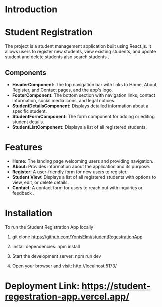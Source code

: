 # Introduction
# Student Registration
The project is a student management application built using React.js. It allows users to register new students, view existing students, and update student and delete students also search students .

## Components
- **HeaderComponent:** The top navigation bar with links to Home, About, Register, and Contact pages, and the app's logo.
 - **FooterComponent:** The bottom section with navigation links, contact information, social media icons, and legal notices.
- **StudentDetailsComponent:** Displays detailed information about a specific student.
- **StudentFormComponent:** The form component for adding or editing student details.
- **StudentListComponent:** Displays a list of all registered students.




# Features

- **Home:** The landing page welcoming users and providing navigation.
 - **About:** Provides information about the application and its purpose.
- **Register:** A user-friendly form for new users to register.
- **Student View**: Displays a list of all registered students with options to view, edit, or delete details.
- **Contact**: A contact form for users to reach out with inquiries or feedback .



# Installation
To run the Student Registration App locally

  1. git clone https://github.com/YonisElmi/studentRegestrationApp

  2. Install dependencies: npm install

  3. Start the development server: npm run dev

  4. Open your browser and visit: http://localhost:5173/

# Deployment Link: https://student-regestration-app.vercel.app/ 
